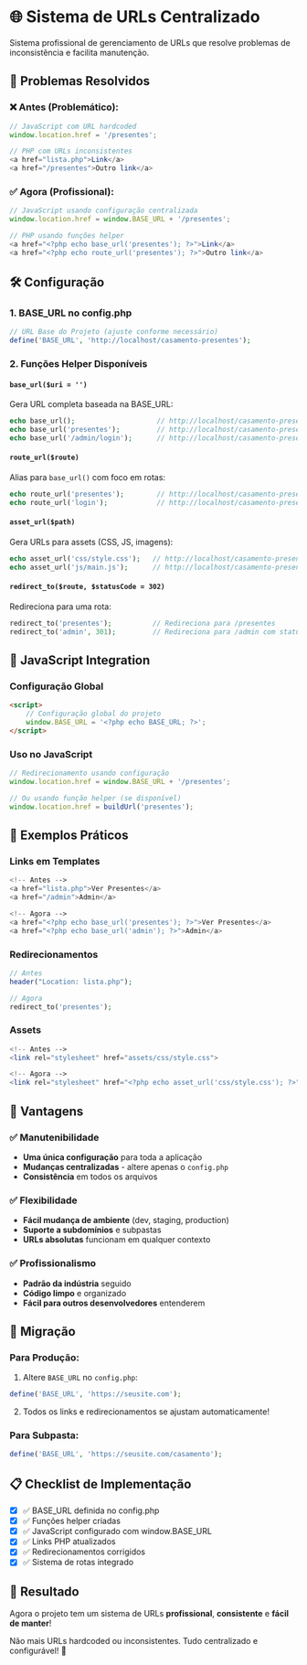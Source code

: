# 🌐 Sistema de URLs Centralizado

Sistema profissional de gerenciamento de URLs que resolve problemas de inconsistência e facilita manutenção.

## 🎯 Problemas Resolvidos

### ❌ Antes (Problemático):
```javascript
// JavaScript com URL hardcoded
window.location.href = '/presentes';
```

```php
// PHP com URLs inconsistentes
<a href="lista.php">Link</a>
<a href="/presentes">Outro link</a>
```

### ✅ Agora (Profissional):
```javascript
// JavaScript usando configuração centralizada
window.location.href = window.BASE_URL + '/presentes';
```

```php
// PHP usando funções helper
<a href="<?php echo base_url('presentes'); ?>">Link</a>
<a href="<?php echo route_url('presentes'); ?>">Outro link</a>
```

## 🛠️ Configuração

### 1. BASE_URL no config.php
```php
// URL Base do Projeto (ajuste conforme necessário)
define('BASE_URL', 'http://localhost/casamento-presentes');
```

### 2. Funções Helper Disponíveis

#### `base_url($uri = '')`
Gera URL completa baseada na BASE_URL:
```php
echo base_url();                    // http://localhost/casamento-presentes
echo base_url('presentes');         // http://localhost/casamento-presentes/presentes
echo base_url('/admin/login');      // http://localhost/casamento-presentes/admin/login
```

#### `route_url($route)`
Alias para `base_url()` com foco em rotas:
```php
echo route_url('presentes');        // http://localhost/casamento-presentes/presentes
echo route_url('login');            // http://localhost/casamento-presentes/login
```

#### `asset_url($path)`
Gera URLs para assets (CSS, JS, imagens):
```php
echo asset_url('css/style.css');   // http://localhost/casamento-presentes/assets/css/style.css
echo asset_url('js/main.js');      // http://localhost/casamento-presentes/assets/js/main.js
```

#### `redirect_to($route, $statusCode = 302)`
Redireciona para uma rota:
```php
redirect_to('presentes');          // Redireciona para /presentes
redirect_to('admin', 301);         // Redireciona para /admin com status 301
```

## 📱 JavaScript Integration

### Configuração Global
```html
<script>
    // Configuração global do projeto
    window.BASE_URL = '<?php echo BASE_URL; ?>';
</script>
```

### Uso no JavaScript
```javascript
// Redirecionamento usando configuração
window.location.href = window.BASE_URL + '/presentes';

// Ou usando função helper (se disponível)
window.location.href = buildUrl('presentes');
```

## 🔧 Exemplos Práticos

### Links em Templates
```php
<!-- Antes -->
<a href="lista.php">Ver Presentes</a>
<a href="/admin">Admin</a>

<!-- Agora -->
<a href="<?php echo base_url('presentes'); ?>">Ver Presentes</a>
<a href="<?php echo base_url('admin'); ?>">Admin</a>
```

### Redirecionamentos
```php
// Antes
header("Location: lista.php");

// Agora
redirect_to('presentes');
```

### Assets
```php
<!-- Antes -->
<link rel="stylesheet" href="assets/css/style.css">

<!-- Agora -->
<link rel="stylesheet" href="<?php echo asset_url('css/style.css'); ?>">
```

## 🚀 Vantagens

### ✅ Manutenibilidade
- **Uma única configuração** para toda a aplicação
- **Mudanças centralizadas** - altere apenas o `config.php`
- **Consistência** em todos os arquivos

### ✅ Flexibilidade
- **Fácil mudança de ambiente** (dev, staging, production)
- **Suporte a subdomínios** e subpastas
- **URLs absolutas** funcionam em qualquer contexto

### ✅ Profissionalismo
- **Padrão da indústria** seguido
- **Código limpo** e organizado
- **Fácil para outros desenvolvedores** entenderem

## 🔄 Migração

### Para Produção:
1. Altere `BASE_URL` no `config.php`:
```php
define('BASE_URL', 'https://seusite.com');
```

2. Todos os links e redirecionamentos se ajustam automaticamente!

### Para Subpasta:
```php
define('BASE_URL', 'https://seusite.com/casamento');
```

## 📋 Checklist de Implementação

- [x] ✅ BASE_URL definida no config.php
- [x] ✅ Funções helper criadas
- [x] ✅ JavaScript configurado com window.BASE_URL
- [x] ✅ Links PHP atualizados
- [x] ✅ Redirecionamentos corrigidos
- [x] ✅ Sistema de rotas integrado

## 🎉 Resultado

Agora o projeto tem um sistema de URLs **profissional**, **consistente** e **fácil de manter**! 

Não mais URLs hardcoded ou inconsistentes. Tudo centralizado e configurável! 🚀
